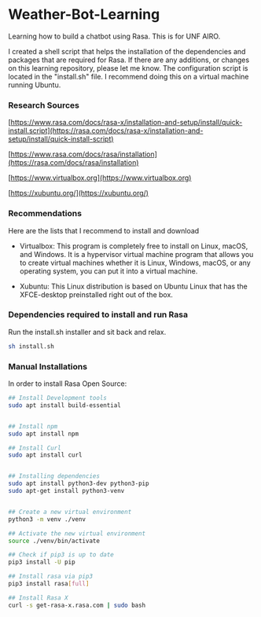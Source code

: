 # Weather-Bot-Learning
Learning how to build a chatbot using Rasa. This is for UNF AIRO. 

I created a shell script that
helps the installation of the dependencies and packages that are required for Rasa. If there are 
any additions, or changes on this learning repository, please let me know. The configuration script is located in the "install.sh" file. I recommend doing this on a virtual machine running Ubuntu. 

### Research Sources    
[https://www.rasa.com/docs/rasa-x/installation-and-setup/install/quick-install.script](https://rasa.com/docs/rasa-x/installation-and-setup/install/quick-install-script)

[https://www.rasa.com/docs/rasa/installation](https://rasa.com/docs/rasa/installation)

[https://www.virtualbox.org](https://www.virtualbox.org)

[https://xubuntu.org/](https://xubuntu.org/)

### Recommendations 
Here are the lists that I recommend to install and download 
- Virtualbox: This program is completely free to install on Linux, macOS, and Windows. It is a hypervisor virtual machine program that allows you to create virtual machines whether it is Linux, Windows, macOS, or any operating system, you can put it into a virtual machine. 

- Xubuntu:  This Linux distribution is based on Ubuntu Linux that has the XFCE-desktop preinstalled right out of the box. 



### Dependencies required to install and run Rasa
Run the install.sh installer and sit back and relax.
```sh
sh install.sh
```

### Manual Installations 
In order to install Rasa Open Source: 
```sh
## Install Development tools 
sudo apt install build-essential


## Install npm 
sudo apt install npm 

## Install Curl
sudo apt install curl 


## Installing dependencies
sudo apt install python3-dev python3-pip
sudo apt-get install python3-venv


## Create a new virtual environment
python3 -m venv ./venv

## Activate the new virtual environment
source ./venv/bin/activate

## Check if pip3 is up to date
pip3 install -U pip

## Install rasa via pip3
pip3 install rasa[full]

## Install Rasa X 
curl -s get-rasa-x.rasa.com | sudo bash


```